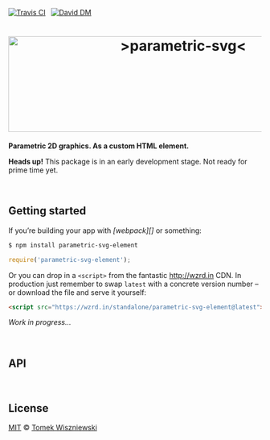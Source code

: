 [![Travis CI](https://img.shields.io/travis/parametric-svg/element/master.svg?style=flat-square)](https://travis-ci.org/parametric-svg/element)
 [![David DM](https://img.shields.io/david/parametric-svg/element.svg?style=flat-square)](http://david-dm.org/parametric-svg/element)




<h1 align="center"                                                       id="/">
  <img
    alt="&gt;parametric-svg&lt;"
    src="https://cdn.rawgit.com/parametric-svg/identity/v1.1.0/logo/html.svg"
    width="680"
    height="190"
  />
</h1>

**Parametric 2D graphics. As a custom HTML element.**

**Heads up!** This package is in an early development stage. Not ready for prime time yet.




<a                                              id="/getting-started"></a>&nbsp;

Getting started
---------------

If you’re building your app with *[webpack][]* or something:

```sh
$ npm install parametric-svg-element
```

```js
require('parametric-svg-element');
```

Or you can drop in a `<script>` from the fantastic http://wzrd.in CDN. In production just remember to swap `latest` with a concrete version number – or download the file and serve it yourself:

```html
<script src="https://wzrd.in/standalone/parametric-svg-element@latest"></script>
```

*Work in progress…*




<a                                                          id="/api"></a>&nbsp;

API
---

<!-- @doxie.inject start --><!-- @doxie.inject end -->




<a                                                      id="/license"></a>&nbsp;

License
-------

[MIT][] © [Tomek Wiszniewski][]

[MIT]: ./License.md
[Tomek Wiszniewski]: https://github.com/tomekwi
